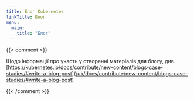 ```yaml
---
title: Блог Kubernetes
linkTitle: Блог
menu:
  main:
    title: "Блог"
---
```

{{< comment >}}

Щодо інформації про участь у створенні матеріалів для блогу, див. [https://kubernetes.io/docs/contribute/new-content/blogs-case-studies/#write-a-blog-post](/uk/docs/contribute/new-content/blogs-case-studies/#write-a-blog-post)

{{< /comment >}}